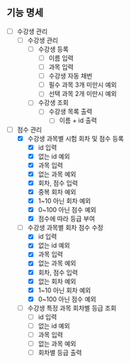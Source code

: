 ## 기능 명세

 - [ ] 수강생 관리
   - [ ] 수강생 관리 
     - [ ] 수강생 등록
       - [ ] 이름 입력
       - [ ] 과목 입력
       - [ ] 수강생 자동 채번
       - [ ] 필수 과목 3개 미만시 예외
       - [ ] 선택 과목 2개 미만시 예외
     - [ ] 수강생 조회 
       - [ ] 수강생 목록 출력
         - [ ] 이름 + id 출력
 - [ ] 점수 관리
   - [x] 수강생 과목별 시험 회차 및 점수 등록
     - [x] id 입력
     - [x] 없는 id 예외
     - [x] 과목 입력
     - [x] 없는 과목 예외
     - [x] 회차, 점수 입력
     - [x] 중복 회차 예외
     - [x] 1~10 아닌 회차 예외
     - [x] 0~100 아닌 점수 예외
     - [x] 점수에 따라 등급 부여
   - [ ] 수강생 과목별 회차 점수 수정
     - [x] id 입력
     - [x] 없는 id 예외
     - [x] 과목 입력
     - [x] 없는 과목 예외
     - [x] 회차, 점수 입력
     - [x] 없는 회차 예외
     - [x] 1~10 아닌 회차 예외
     - [x] 0~100 아닌 점수 예외
   - [ ] 수강생 특정 과목 회차별 등급 조회
     - [ ] id 입력
     - [ ] 없는 id 예외
     - [ ] 과목 입력
     - [ ] 없는 과목 예외
     - [ ] 회차별 등급 출력

